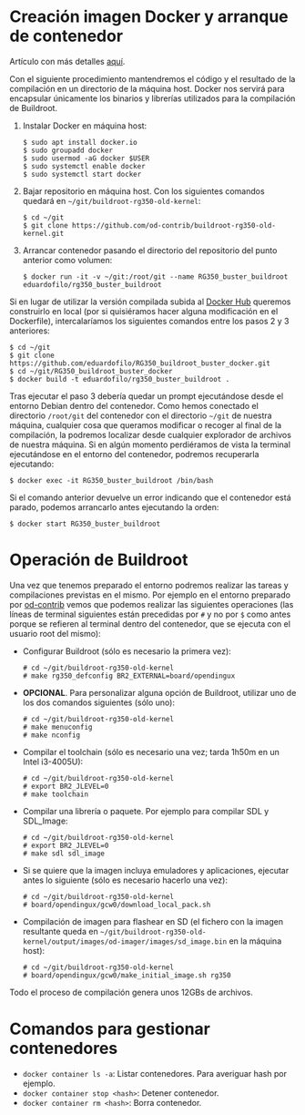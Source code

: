 # Creación imagen Docker y arranque de contenedor

Artículo con más detalles [aquí](http://apuntes.eduardofilo.es/2020-05-25-rg350_docker_buildroot.html).

Con el siguiente procedimiento mantendremos el código y el resultado de la compilación en un directorio de la máquina host. Docker nos servirá para encapsular únicamente los binarios y librerías utilizados para la compilación de Buildroot.

1. Instalar Docker en máquina host:

    ```
    $ sudo apt install docker.io
    $ sudo groupadd docker
    $ sudo usermod -aG docker $USER
    $ sudo systemctl enable docker
    $ sudo systemctl start docker
    ```

2. Bajar repositorio en máquina host. Con los siguientes comandos quedará en `~/git/buildroot-rg350-old-kernel`:

    ```
    $ cd ~/git
    $ git clone https://github.com/od-contrib/buildroot-rg350-old-kernel.git
    ```

3. Arrancar contenedor pasando el directorio del repositorio del punto anterior como volumen:

    ```
    $ docker run -it -v ~/git:/root/git --name RG350_buster_buildroot eduardofilo/rg350_buster_buildroot
    ```

Si en lugar de utilizar la versión compilada subida al [Docker Hub](https://hub.docker.com/r/eduardofilo/rg350_buster_buildroot) queremos construirlo en local (por si quisiéramos hacer alguna modificación en el Dockerfile), intercalaríamos los siguientes comandos entre los pasos 2 y 3 anteriores:

```
$ cd ~/git
$ git clone https://github.com/eduardofilo/RG350_buildroot_buster_docker.git
$ cd ~/git/RG350_buildroot_buster_docker
$ docker build -t eduardofilo/rg350_buster_buildroot .
```

Tras ejecutar el paso 3 debería quedar un prompt ejecutándose desde el entorno Debian dentro del contenedor. Como hemos conectado el directorio `/root/git` del contenedor con el directorio `~/git` de nuestra máquina, cualquier cosa que queramos modificar o recoger al final de la compilación, la podremos localizar desde cualquier explorador de archivos de nuestra máquina. Si en algún momento perdiéramos de vista la terminal ejecutándose en el entorno del contenedor, podremos recuperarla ejecutando:

```
$ docker exec -it RG350_buster_buildroot /bin/bash
```

Si el comando anterior devuelve un error indicando que el contenedor está parado, podemos arrancarlo antes ejecutando la orden:

```
$ docker start RG350_buster_buildroot
```

# Operación de Buildroot

Una vez que tenemos preparado el entorno podremos realizar las tareas y compilaciones previstas en el mismo. Por ejemplo en el entorno preparado por [od-contrib](https://github.com/od-contrib/buildroot-rg350-old-kernel) vemos que podemos realizar las siguientes operaciones (las líneas de terminal siguientes están precedidas por `#` y no por `$` como antes porque se refieren al terminal dentro del contenedor, que se ejecuta con el usuario root del mismo):

* Configurar Buildroot (sólo es necesario la primera vez):

    ```
    # cd ~/git/buildroot-rg350-old-kernel
    # make rg350_defconfig BR2_EXTERNAL=board/opendingux
    ```

* **OPCIONAL**. Para personalizar alguna opción de Buildroot, utilizar uno de los dos comandos siguientes (sólo uno):

    ```
    # cd ~/git/buildroot-rg350-old-kernel
    # make menuconfig
    # make nconfig
    ```

* Compilar el toolchain (sólo es necesario una vez; tarda 1h50m en un Intel i3-4005U):

    ```
    # cd ~/git/buildroot-rg350-old-kernel
    # export BR2_JLEVEL=0
    # make toolchain
    ```

* Compilar una librería o paquete. Por ejemplo para compilar SDL y SDL_Image:

    ```
    # cd ~/git/buildroot-rg350-old-kernel
    # export BR2_JLEVEL=0
    # make sdl sdl_image
    ```


* Si se quiere que la imagen incluya emuladores y aplicaciones, ejecutar antes lo siguiente (sólo es necesario hacerlo una vez):

    ```
    # cd ~/git/buildroot-rg350-old-kernel
    # board/opendingux/gcw0/download_local_pack.sh
    ```

* Compilación de imagen para flashear en SD (el fichero con la imagen resultante queda en `~/git/buildroot-rg350-old-kernel/output/images/od-imager/images/sd_image.bin` en la máquina host):

    ```
    # cd ~/git/buildroot-rg350-old-kernel
    # board/opendingux/gcw0/make_initial_image.sh rg350
    ```

Todo el proceso de compilación genera unos 12GBs de archivos.

# Comandos para gestionar contenedores

* `docker container ls -a`: Listar contenedores. Para averiguar hash por ejemplo.
* `docker container stop <hash>`: Detener contenedor.
* `docker container rm <hash>`: Borra contenedor.
